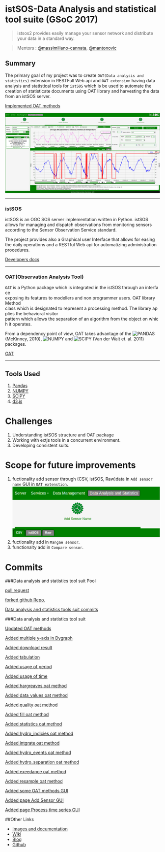 # istSOS-Data Analysis and statistical tool suite (GSoC 2017)
> istsos2 provides easily manage your sensor network and distribute your data in a standard way.

>Mentors : [@massimiliano-cannata](https://github.com/massimiliano-cannata), [@mantonovic](https://github.com/mantonovic)

## Summary

The primary goal of my project was to create `OAT(Data analysis and statistics)` extension in RESTFull Web api and `OAT extension` having data analysis and statistical tools for `istSOS` which is be used to automate the creation of statisticate documents using OAT library and harvesting the data from an istSOS server.


[Implemented OAT methods](https://github.com/rahulworld/Data-analysis/blob/master/examples/README.md)

![OAT Extension](images/quality1.png)

---
### istSOS

istSOS is an OGC SOS server implementation written in Python. istSOS allows for managing and dispatch observations from monitoring sensors according to the Sensor Observation Service standard.

The project provides also a Graphical user Interface that allows for easing the daily operations and a RESTful Web api for automatizing administration procedures.

[Developers docs](http://istsos.org/en/latest/doc/#developers-docs)

---

### OAT(Observation Analysis Tool)

`OAT` is a Python package which is integrated in the istSOS through an interface exposing its features to modellers and non programmer users. OAT library Method class which is designated to represent a processing method. The library applies the behavioral visitor pattern which allows the separation of an algorithm from the object on which it operates.

From a dependency point of view, OAT takes advantage of the ![PANDAS](http://pandas.pydata.org/)(McKinney, 2010), ![NUMPY](http://www.numpy.org/) and ![SCIPY](https://www.scipy.org/) (Van der Walt et. al. 2011) packages.

[OAT](http://www.freewat.eu/)

---

## Tools Used

1. [Pandas](http://pandas.pydata.org/)
2. [NUMPY](http://www.numpy.org/)
3. [SCIPY](https://www.scipy.org/)
4. [d3.js](https://github.com/ruby-prof/ruby-prof)

# Challenges
1. Understanding istSOS structure and OAT package
2. Working with extjs tools in a concurrent environment.
3. Developing consistent suits.

# Scope for future improvements
1. fuctionality add sensor through (CSV, istSOS, Raw)data in `Add sensor name` GUI in `OAT extenstion`.
![Add sensor name](images/addSensorName.png)
2. fuctionality add in `Mangae sensor`.
3. functionalty add in `Compare sensor`.

# Commits

###Data analysis and statistics tool suit Pool

[pull request](https://github.com/istSOS/istsos2/pull/24)

[forked github Repo.](https://github.com/rahulworld/istsos2)

[Data analysis and statistics tools suit commits](https://github.com/rahulworld/Data-analysis/commits/master)

###Data analysis and statistics tool suit

[Updated OAT methods](https://github.com/rahulworld/Data-analysis/commit/8ab10fbb74331fe5ad85237e14996a2b207be79d)

[Added multiple y-axis in Dygraph](https://github.com/rahulworld/Data-analysis/commit/d6b25967fd46c4c7c4f371376089f8d9f212d0a0)

[Added download result](https://github.com/rahulworld/Data-analysis/commit/dfa2c7e131c3b1a899ddd1a25291fe2e9c5a339d)

[Added tabulation](https://github.com/rahulworld/Data-analysis/commit/bd434114a6c6bf66031de56d067f00e09fa41ff1)

[Added usage of period](https://github.com/rahulworld/Data-analysis/commit/c61b096af2f8dc12257caa0d20279584e1dffbf0)

[Added usage of time](https://github.com/rahulworld/Data-analysis/commit/d3ba63b7ab9fd7011b66903c85b4dcf2af723b41)

[Added hargreaves oat method](https://github.com/rahulworld/Data-analysis/commit/2972711b9db4ed50d840cb7862bcd4743b804683)

[Added data_values oat method](https://github.com/rahulworld/Data-analysis/commit/a681def7a961d243e4bcef6d8634c81d21a47eb5)

[Added quality oat method](https://github.com/rahulworld/Data-analysis/commit/655069f461243cfd96774bc1cd85ad8192867d02)

[Added fill oat method](https://github.com/rahulworld/Data-analysis/commit/15bf91e0a7a7338813fed5f014125b6b4ac583da)

[Added statistics oat method](https://github.com/rahulworld/Data-analysis/commit/8e380f6f0b1acf38ac85beeea8ed97cf696fe610)

[Added hydro_indicies oat method](https://github.com/rahulworld/Data-analysis/commit/8f8795257dbc399d93ad1eb20f7d3c60c41f9319)

[Added intgrate oat method](https://github.com/rahulworld/Data-analysis/commit/ccf52ee83a4cc445c5774c3599f7e36cc38a170e)

[Added hydro_events oat method](https://github.com/rahulworld/Data-analysis/commit/2b7b36ea0efe0d22b02c95b19e33826982bf545a)

[Added hydro_separation oat method](https://github.com/rahulworld/Data-analysis/commit/4a347d800660ccd612f8493ce2f38b14491ae286)

[Added exeedance oat method](https://github.com/rahulworld/Data-analysis/commit/dde68648c26928d27d728a793ffd8cf946adfddd)

[Added resample oat method](https://github.com/rahulworld/Data-analysis/commit/1083c47c0ded0e7aaf285ea14041ae194b72aa27)

[Added some OAT methods GUI](https://github.com/rahulworld/Data-analysis/commit/7096bc88ceb2ab493ce915f6420b8855cfcfba43)

[Added page Add Sensor GUI](https://github.com/rahulworld/Data-analysis/commit/48173aa5ed562987bc5d0dee429bb060845181a0)

[Added page Process time series GUI](https://github.com/rahulworld/Data-analysis/commit/b9269e911eab22a36dbfffc653abb7efcbebbba8)

##Other Links
* [Images and documentation](https://github.com/rahulworld/Data-analysis/blob/master/examples/README.md)
* [Wiki](https://wiki.osgeo.org/wiki/GSoC_17:_istSOS-Data_analysis_and_statistical_tools_suite)
* [Blog](https://rahulworld.github.io/GSoC.html)
* [Github](https://github.com/rahulworld)